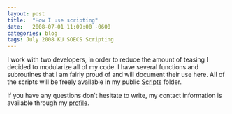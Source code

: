 ```yaml
---
layout: post
title:  "How I use scripting"
date:   2008-07-01 11:09:00 -0600
categories: blog
tags: July 2008 KU SOECS Scripting
---
```

I work with two developers, in order to reduce the amount of teasing I decided to modularize all of my code. I have several functions and subroutines that I am fairly proud of and will document their use here. All of the scripts will be freely available in my public [Scripts](https://github.com/jeffpatton1971/mod-posh/tree/master/vbs) folder.

If you have any questions don’t hesitate to write, my contact information is available through my [profile](https://github.com/jeffpatton1971).
